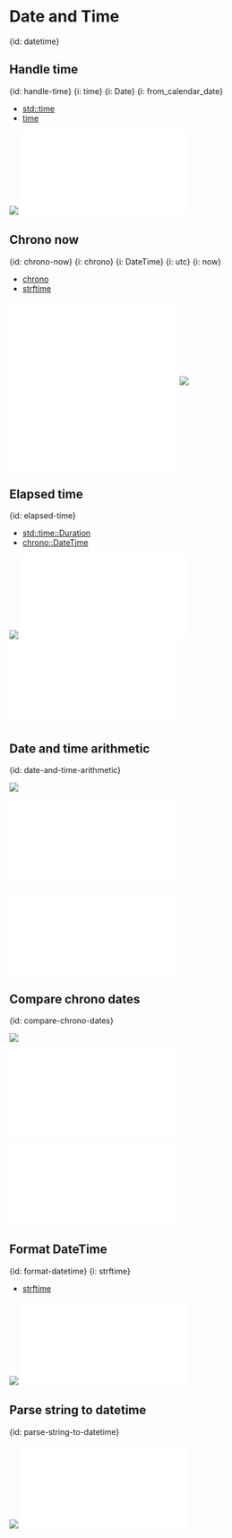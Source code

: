 # Date and Time
{id: datetime}

## Handle time
{id: handle-time}
{i: time}
{i: Date}
{i: from_calendar_date}

* [std::time](https://doc.rust-lang.org/std/time/index.html)
* [time](https://docs.rs/time/latest/time/)

![](examples/time-demo/Cargo.toml)
![](examples/time-demo/src/main.rs)

## Chrono now
{id: chrono-now}
{i: chrono}
{i: DateTime}
{i: utc}
{i: now}

* [chrono](https://crates.io/crates/chrono)
* [strftime](https://docs.rs/chrono/latest/chrono/format/strftime/index.html)

![](examples/chrono-demo/src/main.rs)
![](examples/chrono-demo/Cargo.toml)
![](examples/chrono-demo/out.txt)

## Elapsed time
{id: elapsed-time}


* [std::time::Duration](https://doc.rust-lang.org/std/time/struct.Duration.html)
* [chrono::DateTime](https://docs.rs/chrono/latest/chrono/struct.DateTime.html)

![](examples/chrono-elapsed-time/Cargo.toml)
![](examples/chrono-elapsed-time/out.txt)
![](examples/chrono-elapsed-time/src/main.rs)

## Date and time arithmetic
{id: date-and-time-arithmetic}

![](examples/chrono-date-arithmetic/Cargo.toml)

![](examples/chrono-date-arithmetic/src/main.rs)

![](examples/chrono-date-arithmetic/out.txt)

## Compare chrono dates
{id: compare-chrono-dates}

![](examples/chrono-compare-dates/Cargo.toml)

![](examples/chrono-compare-dates/src/main.rs)

![](examples/chrono-compare-dates/out.txt)

## Format DateTime
{id: format-datetime}
{i: strftime}

* [strftime](https://docs.rs/chrono/0.4.31/chrono/format/strftime/index.html)

![](examples/chrono-format-date/Cargo.toml)
![](examples/chrono-format-date/src/main.rs)

## Parse string to datetime
{id: parse-string-to-datetime}

![](examples/chrono-parse-date-string/Cargo.toml)
![](examples/chrono-parse-date-string/src/main.rs)

